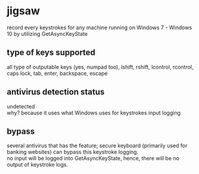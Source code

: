 # jigsaw
record every keystrokes for any machine running on Windows 7 - Windows 10 by utilizing GetAsyncKeyState
## type of keys supported
all type of outputable keys (yes, numpad too), lshift, rshift, lcontrol, rcontrol, caps lock, tab, enter, backspace, escape
## antivirus detection status
undetected  
why? because it uses what Windows uses for keystrokes input logging
## bypass
several antivirus that has the feature; secure keyboard (primarily used for banking websites) can bypass this keystroke logging.  
no input will be logged into GetAsyncKeyState, hence, there will be no output of keystroke logs.
